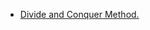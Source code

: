 * [Divide and Conquer Method.](https://www.javatpoint.com/divide-and-conquer-method-vs-dynamic-programming)

